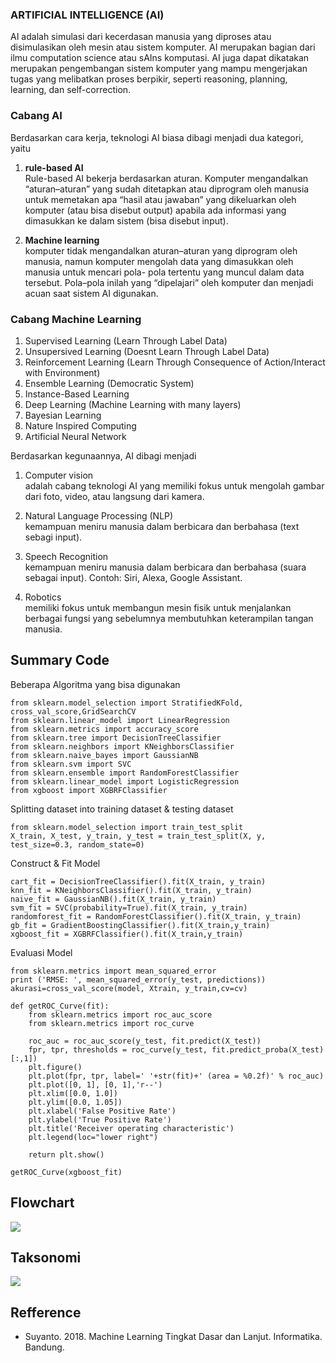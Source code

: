 ### ARTIFICIAL INTELLIGENCE (AI)
AI adalah simulasi dari kecerdasan manusia yang diproses atau disimulasikan oleh mesin atau sistem komputer. AI merupakan bagian dari ilmu computation science atau sAIns komputasi. AI juga dapat dikatakan merupakan pengembangan sistem komputer yang mampu mengerjakan tugas yang melibatkan proses berpikir, seperti reasoning, planning, learning, dan self-correction.

### Cabang AI
Berdasarkan cara kerja, teknologi AI biasa dibagi menjadi dua kategori, yaitu
1. **rule-based AI** <br/>
Rule-based AI bekerja berdasarkan aturan. Komputer mengandalkan “aturan–aturan” yang sudah ditetapkan atau diprogram oleh manusia untuk memetakan apa “hasil atau jawaban” yang dikeluarkan oleh komputer (atau bisa disebut output) apabila  ada informasi yang dimasukkan ke dalam sistem (bisa disebut input).

2. **Machine learning** <br/>
komputer tidak mengandalkan aturan–aturan yang diprogram oleh manusia, namun komputer mengolah data yang dimasukkan oleh manusia untuk mencari pola- pola tertentu yang muncul dalam data tersebut. Pola–pola inilah yang “dipelajari” oleh komputer dan menjadi acuan saat sistem AI digunakan. 

### Cabang Machine Learning
1. Supervised Learning (Learn Through Label Data)
2. Unsupersived Learning (Doesnt Learn Through Label Data)
3. Reinforcement Learning (Learn Through Consequence of Action/Interact with Environment)
4. Ensemble Learning (Democratic System)
5. Instance-Based Learning 
6. Deep Learning (Machine Learning with many layers)
7. Bayesian Learning
8. Nature Inspired Computing
9. Artificial Neural Network


Berdasarkan kegunaannya, AI dibagi menjadi 
1. Computer vision <br/>
adalah cabang teknologi AI yang memiliki fokus untuk mengolah gambar dari foto, video, atau langsung dari kamera. 

2. Natural Language Processing (NLP) <br/>
kemampuan meniru manusia dalam berbicara dan berbahasa (text sebagi input).

3. Speech Recognition <br/>
kemampuan meniru manusia dalam berbicara dan berbahasa (suara sebagai input). Contoh: Siri, Alexa, Google Assistant. 

4. Robotics <br/>
memiliki fokus untuk membangun mesin fisik untuk menjalankan berbagai fungsi yang sebelumnya membutuhkan keterampilan tangan manusia.

## Summary Code

Beberapa Algoritma yang bisa digunakan
```
from sklearn.model_selection import StratifiedKFold, cross_val_score,GridSearchCV
from sklearn.linear_model import LinearRegression
from sklearn.metrics import accuracy_score
from sklearn.tree import DecisionTreeClassifier
from sklearn.neighbors import KNeighborsClassifier
from sklearn.naive_bayes import GaussianNB
from sklearn.svm import SVC
from sklearn.ensemble import RandomForestClassifier
from sklearn.linear_model import LogisticRegression
from xgboost import XGBRFClassifier
```

Splitting dataset into training dataset & testing dataset
```
from sklearn.model_selection import train_test_split
X_train, X_test, y_train, y_test = train_test_split(X, y, test_size=0.3, random_state=0)
```

Construct & Fit Model
```
cart_fit = DecisionTreeClassifier().fit(X_train, y_train)
knn_fit = KNeighborsClassifier().fit(X_train, y_train)
naive_fit = GaussianNB().fit(X_train, y_train)
svm_fit = SVC(probability=True).fit(X_train, y_train)
randomforest_fit = RandomForestClassifier().fit(X_train, y_train)
gb_fit = GradientBoostingClassifier().fit(X_train,y_train)
xgboost_fit = XGBRFClassifier().fit(X_train,y_train)
```

Evaluasi Model
```
from sklearn.metrics import mean_squared_error
print ('RMSE: ', mean_squared_error(y_test, predictions))
akurasi=cross_val_score(model, Xtrain, y_train,cv=cv)

def getROC_Curve(fit):
    from sklearn.metrics import roc_auc_score
    from sklearn.metrics import roc_curve
    
    roc_auc = roc_auc_score(y_test, fit.predict(X_test))
    fpr, tpr, thresholds = roc_curve(y_test, fit.predict_proba(X_test)[:,1])
    plt.figure()
    plt.plot(fpr, tpr, label=' '+str(fit)+' (area = %0.2f)' % roc_auc)
    plt.plot([0, 1], [0, 1],'r--')
    plt.xlim([0.0, 1.0])
    plt.ylim([0.0, 1.05])
    plt.xlabel('False Positive Rate')
    plt.ylabel('True Positive Rate')
    plt.title('Receiver operating characteristic')
    plt.legend(loc="lower right")
    
    return plt.show()

getROC_Curve(xgboost_fit)
```

## Flowchart
![](images/ml_flowchart.png)

## Taksonomi
![](images/taksonomi.png)

## Refference

- Suyanto. 2018. Machine Learning Tingkat Dasar dan Lanjut. Informatika. Bandung.

